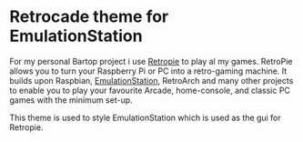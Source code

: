 # Retrocade theme for EmulationStation

For my personal Bartop project i use [Retropie](https://retropie.org.uk/) to play al my games. RetroPie allows you to turn your Raspberry Pi or PC into a retro-gaming machine. It builds upon Raspbian, [EmulationStation](http://www.emulationstation.org/index.html), RetroArch and many other projects to enable you to play your favourite Arcade, home-console, and classic PC games with the minimum set-up.

This theme is used to style EmulationStation which is used as the gui for Retropie.
